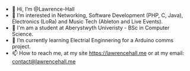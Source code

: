 - 👋 Hi, I’m @Lawrence-Hall
- 👀 I’m interested in Networking, Software Development (PHP, C, Java), Electronics (LoRa) and Music Tech (Ableton and Live Events).
- 📖 I'm am a student at Aberystwyth Univeristy - BSc in Computer Science.
- 🌱 I’m currently learning Electrial Enginnering for a Arduino comms project.
- 📫 How to reach me, at my site https://lawrencehall.me or at my email: contact@lawrencehall.me

<!---
Lawrence-Hall/Lawrence-Hall is a ✨ special ✨ repository because its `README.md` (this file) appears on your GitHub profile.
You can click the Preview link to take a look at your changes.
--->

